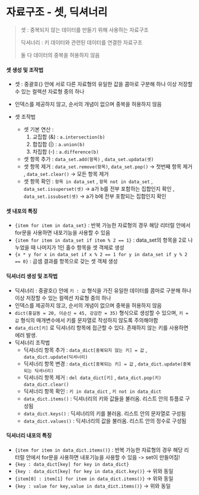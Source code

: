 # 자료구조 - 셋, 딕셔너리

> 셋 : 중복되지 않는 데이터를 만들기 위해 사용하는 자료구조
>
> 딕셔너리 : 키 데이터와 관련된 데이터를 연결한 자료구조
>
> 둘 다 데이터의 중복을 허용하지 않음



#### 셋 생성 및 조작법

- 셋 : 중괄호{} 안에 서로 다른 자료형의 유일한 값을 콤마로 구분해 하나 이상 저장할 수 있는 컬렉션 자료형 중의 하나

- 인덱스를 제공하지 않고, 순서의 개념이 없으며 중복을 허용하지 않음
- 셋 조작법
  - 셋 기본 연산 :
    1. 교집합 (&) : `a.intersection(b)`
    2. 합집합 (|) :  `a.union(b)`
    3. 차집합 (-) : `a.difference(b)`
  - 셋 항목 추가 : `data_set.add(항목)` , `data_set.updata(셋)` 
  - 셋 항목 제거 : `data_set.remove(항목)`, `data_set.pop()` -> 첫번째 항목 제거 , `data_set.clear()` -> 모든 항목 제거
  -  셋 항목 확인 : `항목 in data_set` , `항목 not in data_set` , `data_set.issuperset(셋)` -> a가 b를 전부 포함하는 집합인지 확인 , `data_set.issubset(셋)` -> a가 b에 전부 포함되는 집합인지 확인



#### 셋 내포의 특징

- `{item for item in data_set}` : 반복 가능한 자료형의 경우 해당 리터럴 안에서 for문을 사용하면 내포기능을 사용할 수 있음
- `{item for item in data_set if item % 2 == 1}` : data_set의 항목을 2로 나누었을 때 나머지가 1인 홀수 항목을 셋 객체로 생성
- `{x * y for x in data_set if x % 2 == 1 for y in data_set if y % 2 == 0}` : 곱셈 결과를 항목으로 갖는 셋 객체 생성



#### 딕셔너리 생성 및 조작법

- 딕셔너리 : 중괄호{} 안에 `키 : 값` 형식을 가진 유일한 데이터를 콤마로 구분해 하나 이상 저장할 수 있는 컬렉션 자료형 중의 하나
- 인덱스를 제공하지 않고, 순서의 개념이 없으며 중복을 허용하지 않음
- `dict(홍길동 = 20, 이순신 = 45, 강감찬 = 35)` 형식으로 생성할 수 있으며, `키 = 값` 형식의 매개변수에서 키를 문자열로 작성하지 않도록 주의해야함
- `data_dict[키]` 로 딕셔너리 항목에 접근할 수 있다. 존재하지 않는 키를 사용하면 에러 발생.
- 딕셔너리 조작법
  - 딕셔너리 항목 추가 :  `data_dict[중복되지 않는 키] = 값` , `data_dict.update(딕셔너리)`
  - 딕셔너리 항목 변경 : `data_dict[중복되는 키] = 값` , `data_dict.update(중복되는 딕셔너리)`
  - 딕셔너리 항목 제거 : `del data_dict[키]` , `data_dict.pop(키)` `data_dict.clear()`
  - 딕셔너리 항목 확인 : `키 in data_dict` , `키 not in data_dict`
  - `data_dict.items()` : 딕셔너리의 키와 값들을 불러옴. 리스트 안의 튜플로 구성됨
  - `data_dict.keys()` : 딕셔너리의 키를 불러옴. 리스트 안의 문자열로 구성됨
  - `data_dict.values()` : 딕셔너리의 값을 불러옴. 리스트 안의 정수로 구성됨



#### 딕셔너리 내포의 특징

- `{item for item in data_dict.items()}` : 반복 가능한 자료형의 경우 해당 리터럴 안에서 for문을 사용하면 내포기능을 사용할 수 있음 -> set이 만들어짐!
- `{key : data_dict[key] for key in data_dict}` 
- `{key : data_dict[key] for key in data_dict.key()}` -> 위와 동일
- `{item[0] : item[1] for item in data_dict.items()}` -> 위와 동일
- `{key : value for key,value in data_dict.items()}` -> 위와 동일





